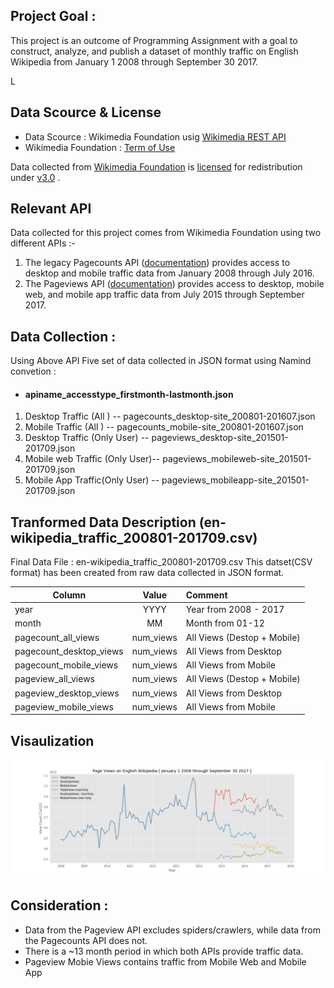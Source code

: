 
## Project Goal  :
This project is an outcome of Programming Assignment with a goal to construct, analyze, and publish a dataset of monthly traffic on English Wikipedia from January 1 2008 through September 30 2017.  

L
## Data Scource & License 
* Data Scource  : Wikimedia Foundation usig [Wikimedia REST API](https://wikimedia.org/api/rest_v1/)
* Wikimedia Foundation : [Term of Use](https://wikimediafoundation.org/wiki/Terms_of_Use/en)

Data collected from [Wikimedia Foundation](https://en.wikipedia.org/wiki/Wikimedia_Foundation) is [licensed](https://en.wikipedia.org/wiki/Wikimedia_Foundation#Projects_and_initiatives) for redistribution under [v3.0](https://creativecommons.org/licenses/by/3.0/) .


## Relevant API 
Data collected for this project comes from Wikimedia Foundation using two different APIs :- 
1. The legacy Pagecounts API ([documentation](https://wikitech.wikimedia.org/wiki/Analytics/AQS/Legacy_Pagecounts#Monthly_counts)) provides access to desktop and mobile traffic data from January 2008 through July 2016.
2. The Pageviews API ([documentation](https://wikitech.wikimedia.org/wiki/Analytics/AQS/Pageviews#Monthly_counts)) provides access to desktop, mobile web, and mobile app traffic data from July 2015 through September 2017.


## Data Collection :

Using Above API Five set of data collected in JSON format using Namind convetion  : 
* #### apiname_accesstype_firstmonth-lastmonth.json 

1. Desktop Traffic  (All ) -- pagecounts_desktop-site_200801-201607.json
2. Mobile Traffic (All )    -- pagecounts_mobile-site_200801-201607.json
3. Desktop Traffic (Only User) -- pageviews_desktop-site_201501-201709.json 
4. Mobile web Traffic (Only User)-- pageviews_mobileweb-site_201501-201709.json
5. Mobile App Traffic(Only User) -- pageviews_mobileapp-site_201501-201709.json



##  Tranformed Data Description (en-wikipedia_traffic_200801-201709.csv)

Final Data File : en-wikipedia_traffic_200801-201709.csv 
This datset(CSV format) has been created from raw data collected in JSON format.


| Column| Value |Comment|
| ------------- |:-------------:| :-----|
|year|	YYYY| Year from 2008 - 2017
|month|	MM| Month from 01-12
|pagecount_all_views|	num_views| All Views (Destop + Mobile)
|pagecount_desktop_views|	num_views| All Views from Desktop 
|pagecount_mobile_views	|num_views| All Views from Mobile
|pageview_all_views	|num_views| All Views (Destop + Mobile)
|pageview_desktop_views	|num_views| All Views from Desktop
|pageview_mobile_views|	num_views| All Views from Mobile

## Visaulization 

![title](https://github.com/abhishekanand/data-512-a1/blob/master/Mobile%20and%20desktop%20traffic%20data%20for%20English%20WIkipedia%20from%202008-2016.png)

## Consideration  :
* Data from the Pageview API excludes spiders/crawlers, while data from the Pagecounts API does not.
* There is a ~13 month period in which both APIs provide traffic data.
* Pageview Mobie Views contains traffic from Mobile Web and Mobile App  
